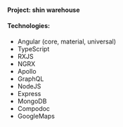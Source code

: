 
#### Project: shin warehouse
#### Technologies:

- Angular (core, material, universal)
- TypeScript
- RXJS
- NGRX
- Apollo
- GraphQL
- NodeJS
- Express
- MongoDB
- Compodoc
- GoogleMaps

